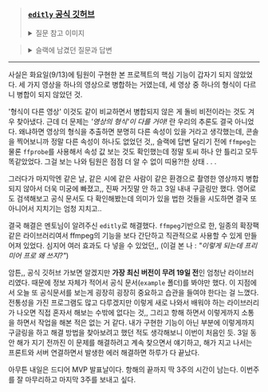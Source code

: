 > ### [**`editly`** 공식 깃허브](https://github.com/mifi/editly)
>
> <details>
> <summary>질문 참고 이미지</summary>
> <div>
> <img src="https://user-images.githubusercontent.com/99732695/190681103-63ab8e84-52d9-4476-853e-3689f62a428d.jpg" width=40%><br>돌비 비전 영상
> <br>
> <br>
> <img src="https://user-images.githubusercontent.com/99732695/190681107-2df05300-562c-4a97-9d66-2135d590e560.jpg" width=40%><br>돌비 비전이 아닌 영상<br><br>
> <img src="https://user-images.githubusercontent.com/99732695/190681098-33512075-a133-4587-a155-5d502d5c5aaf.png" width=70%><br>콘솔로 확인한 두 영상의 속성<br><br>
> </div>
> </details>

> <details>
> <summary>슬랙에 남겼던 질문과 답변</summary>
> <div>
> <img src="https://user-images.githubusercontent.com/99732695/190675240-0356b02b-a18e-4870-aa29-4248ad7c3d87.png" width=70%>
> <img src="https://user-images.githubusercontent.com/99732695/190679550-829bd125-ff5e-41a2-8132-56742501a36b.png" width=50%>
> </div>
> </details>

---

사실은 화요일(9/13)에 팀원이 구현한 본 프로젝트의 핵심 기능이 갑자기 되지 않았었다. 세 가지 영상을 하나의 영상으로 병합하는 거였는데, 세 영상 중 하나의 형식이 다르니 병합이 되지 않았던 것.<br>

'형식이 다른 영상' 이것도 같이 비교하면서 병합되지 않은 게 돌비 비전이라는 것도 겨우 찾아냈다. 근데 더 문제는 <i>'영상의 형식'이 다를 거야!</i> 란 우리의 추론도 결국 아니었다. 왜냐하면 영상의 형식을 추출하면 분명히 다른 속성이 있을 거라고 생각했는데, 콘솔을 찍어보니까 정말 다른 속성이 하나도 없었던 것,, 슬랙에 답변 달리기 전에 `ffmpeg`는 물론 `ffprobe`를 사용해서 속성 값 보는 것도 확인했는데 정말 토씨 하나 안 틀리고 모두 똑같았었다. 그걸 보는 나와 팀원은 점점 더 알 수 없이 띠용?!한 상태 . . .<br>

그러다가 마지막엔 같은 날, 같은 시에 같은 사람이 같은 환경으로 촬영한 영상까지 병합되지 않아서 더욱 미궁에 빠졌고,, 진짜 거짓말 안 하고 3일 내내 구글링만 했다. 영어로도 검색해보고 공식 문서도 다 확인해봤는데 의미가 있을 법한 것들을 시도하면 결국 또 아니어서 지치기는 엄청 지치고..<br>

결국 해결은 멘토님이 알려주신 `editly`로 해결했다. `ffmpeg`기반으로 한, 일종의 확장팩 같은 라이브러리여서 ffmpeg의 기능을 보다 간단하고 직관적으로 사용할 수 있게 만들어져 있었다. 심지어 여러 효과도 다 넣을 수 있었던,, (이걸 본 나 : <i>"이렇게 되는데 프리미어 프로 왜 쓰지?"</i>)<br>

암튼,, 공식 깃허브 가보면 알겠지만 **가장 최신 버전이 무려 19일 전**인 엄청난 라이브러리였다. 때문에 정보 자체가 적어서 공식 문서(`example` 폴더)를 봐야만 했다. 이 지점에서 오늘 또 공식문서를 보는게 굉장히 굉장히 중요하고 습관을 들여야 한다는 걸 느꼈다. 전통성을 가진 프로그램도 많고 다루겠지만 이렇게 새로 나와서 배워야 하는 라이브러리가 나오면 직접 혼자서 해보는 수밖에 없다는 것,, 그리고 항해 하면서 이렇게까지 소통을 하면서 작업을 해본 적은 없는 거 같다. 내가 구현한 기능이 아닌 부분에 이렇게까지 구글링을 하고 해결 방법을 찾아보려고 했던 적도 생각해보니 이번이 처음인 듯. 3일 동안 해가 지기 전까진 이 문제를 해결하려고 계속 찾으면서 얘기하고, 해가 지고 나서는 프론트와 서버 연결하면서 발생한 에러 해결하면 하루가 다 끝났다.<br>

아무튼 내일은 드디어 MVP 발표날이다. 항해의 끝까지 딱 3주의 시간이 남는다. 이번주를 잘 마무리하고 마지막 3주를 보내고 싶다.
